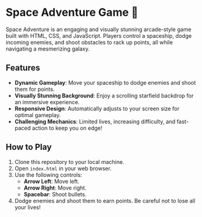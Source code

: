 # Space Adventure Game 🚀  

Space Adventure is an engaging and visually stunning arcade-style game built with HTML, CSS, and JavaScript. Players control a spaceship, dodge incoming enemies, and shoot obstacles to rack up points, all while navigating a mesmerizing galaxy.

## Features  
- **Dynamic Gameplay**: Move your spaceship to dodge enemies and shoot them for points.  
- **Visually Stunning Background**: Enjoy a scrolling starfield backdrop for an immersive experience.  
- **Responsive Design**: Automatically adjusts to your screen size for optimal gameplay.  
- **Challenging Mechanics**: Limited lives, increasing difficulty, and fast-paced action to keep you on edge!  

## How to Play  
1. Clone this repository to your local machine.  
2. Open `index.html` in your web browser.  
3. Use the following controls:  
   - **Arrow Left**: Move left.  
   - **Arrow Right**: Move right.  
   - **Spacebar**: Shoot bullets.  
4. Dodge enemies and shoot them to earn points. Be careful not to lose all your lives!  

